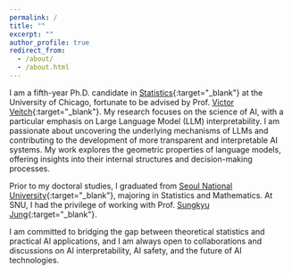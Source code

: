 ```yaml
---
permalink: /
title: ""
excerpt: ""
author_profile: true
redirect_from: 
  - /about/
  - /about.html
---
```


I am a fifth-year Ph.D. candidate in [Statistics](https://stat.uchicago.edu){:target="_blank"} at the University of Chicago, fortunate to be advised by Prof. [Victor Veitch](http://victorveitch.com/){:target="_blank"}.
My research focuses on the science of AI, with a particular emphasis on Large Language Model (LLM) interpretability. I am passionate about uncovering the underlying mechanisms of LLMs and contributing to the development of more transparent and interpretable AI systems. My work explores the geometric properties of language models, offering insights into their internal structures and decision-making processes.

Prior to my doctoral studies, I graduated from [Seoul National University](https://stat.snu.ac.kr/en/){:target="_blank"}, majoring in Statistics and Mathematics. At SNU, I had the privilege of working with Prof. [Sungkyu Jung](http://jung.snu.ac.kr){:target="_blank"}.

I am committed to bridging the gap between theoretical statistics and practical AI applications, and I am always open to collaborations and discussions on AI interpretability, AI safety, and the future of AI technologies.

<!--
News
=====
* 2025.01: Our paper, *The Geometry of Categorical and Hierarchical Concepts in Large Language Models*, is accepted to <a href="https://iclr.cc/" style="font-style:italic; color: purple;" target="_blank">ICLR 2025</a> as an oral presentation!
* 2024.09: I started Research Intern at [Netflix](https://research.netflix.com/research-area/machine-learning){:target="_blank"}!
* 2024.07: I was at <a href="https://icml.cc" style="font-style:italic; color: purple;" target="_blank">ICML 2024</a> to give a poster presentation at the main conference on *The Linear Representation Hypothesis and the Geometry of Large Language Models*. Additionally, I gave an oral presentation at <a href="https://icml2024mi.pages.dev" style="font-style:italic; color: purple;" target="_blank">Workshop on MI</a> and a poster presentation at <a href="https://sites.google.com/view/tf2m" style="font-style:italic; color: purple;" target="_blank">Workshop on TF2M</a>, both on *The Geometry of Categorical and Hierarchical Concepts in Large Language Models*. I am very honored to receive the **Best Paper Award** at the MI Workshop! ([main poster](http://kihopark.github.io/files/ICML%202024%20main%20poster.pdf){:target="_blank"}) ([workshop poster](http://kihopark.github.io/files/ICML%202024%20Workshop%20Poster.pdf){:target="_blank"}) ([slide](http://kihopark.github.io/files/ICML%202024%20Workshop%20keynote.pdf){:target="_blank"})
* 2024.06: Our new preprint, <a href="https://arxiv.org/abs/2406.01506" style="color:maroon;" target="_blank">The Geometry of Categorical and Hierarchical Concepts in Large Language Models</a>, is released on arXiv! This is joint work with [Yo Joong Choe](https://yjchoe.github.io/){:target="_blank"}, [Yibo Jiang](https://ybjiaang.github.io){:target="_blank"}, and [Victor Veitch](http://victorveitch.com/){:target="_blank"}.
* 2024.05: Our paper, *The Linear Representation Hypothesis and the Geometry of Large Language Models*, is accepted to <a href="https://icml.cc" style="font-style:italic; color: purple;" target="_blank">ICML 2024</a>!
* 2023.12: I was at <a href="https://neurips.cc" style="font-style:italic; color: purple;" target="_blank">NeurIPS 2023</a> to give an oral presentation at the <a href="https://crl-workshop.github.io/" style="font-style:italic; color: purple;" target="_blank">Workshop on CRL</a>. I presented our recent work on *The Linear Representation Hypothesis and the Geometry of Large Language Models*. ([poster](http://kihopark.github.io/files/NeurIPS%202023%20poster.pdf){:target="_blank"}) ([slide](http://kihopark.github.io/files/NeurIPS%202023%20Workshop%20keynote.pdf){:target="_blank"})
* 2023.11: Our new preprint, <a href="https://arxiv.org/abs/2311.03658" style="color:maroon;" target="_blank">The Linear Representation Hypothesis and the Geometry of Large Language Models</a>, is released on arXiv! This is joint work with [Yo Joong Choe](https://yjchoe.github.io/){:target="_blank"} and [Victor Veitch](http://victorveitch.com/){:target="_blank"}.
* 2022.10: I am honored to be a <a href="https://stat.uchicago.edu/about/akinbiyi-fund/" style="font-style:bold; color:black;" target="_blank">Takintayo Akinbiyi Memorial Award for Academic Excellence in Statistics</a> recipient.
* 2021.09: I started PhD at UChicago!
* 2021.03: Our paper, <a href="https://projecteuclid.org/journals/annals-of-applied-statistics/volume-15/issue-4/Clustering-on-the-torus-by-conformal-prediction/10.1214/21-AOAS1459.short" style="color:maroon;" target="_blank">Clustering on the Torus by Conformal Prediction</a>, is accepted to *Annals of Applied Statistics*! This is joint work with [Sungkyu Jung](http://jung.snu.ac.kr/){:target="_blank"} and [Byungwon Kim](https://sites.google.com/view/ns208/home){:target="_blank"}.


Contact
=====
Email: <parkkiho@uchicago.edu>
-->
